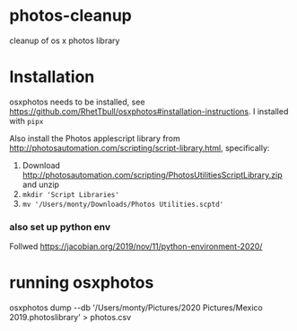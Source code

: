 # photos-cleanup
cleanup of os x photos library

# Installation

osxphotos needs to be installed, see https://github.com/RhetTbull/osxphotos#installation-instructions. I installed with `pipx`

Also install the Photos applescript library from http://photosautomation.com/scripting/script-library.html, specifically:

1. Download http://photosautomation.com/scripting/PhotosUtilitiesScriptLibrary.zip and unzip
2. `mkdir 'Script Libraries'`
3. `mv '/Users/monty/Downloads/Photos Utilities.scptd'`

### also set up python env
Follwed https://jacobian.org/2019/nov/11/python-environment-2020/


# running osxphotos 

osxphotos dump --db '/Users/monty/Pictures/2020 Pictures/Mexico 2019.photoslibrary' > photos.csv

